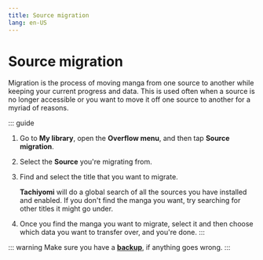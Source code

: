 ```yaml
---
title: Source migration
lang: en-US
---
```


# Source migration

Migration is the process of moving manga from one source to another while keeping your current progress and data. This is used often when a source is no longer accessible or you want to move it off one source to another for a myriad of reasons.

::: guide
1. Go to **<MaterialIcon icon-name="class"/> My library**, open the **<MaterialIcon icon-name="more_vert"/> Overflow menu**, and then tap **<MaterialIcon icon-name="compare_arrows"/> Source migration**.
1. Select the **Source** you're migrating from.
1. Find and select the title that you want to migrate.

   **Tachiyomi** will do a global search of all the sources you have installed and enabled. If you don't find the manga you want, try searching for other titles it might go under.
1. Once you find the manga you want to migrate, select it and then choose which data you want to transfer over, and you're done.
:::

::: warning
Make sure you have a **[backup](/help/guides/backup/)**, if anything goes wrong.
:::
